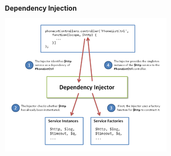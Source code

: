 ## Dependency Injection

![alt resources/angularjs/angularjs-DI.png](resources/angularjs/angularjs-DI.png)
<!-- .element: class="medium" -->
